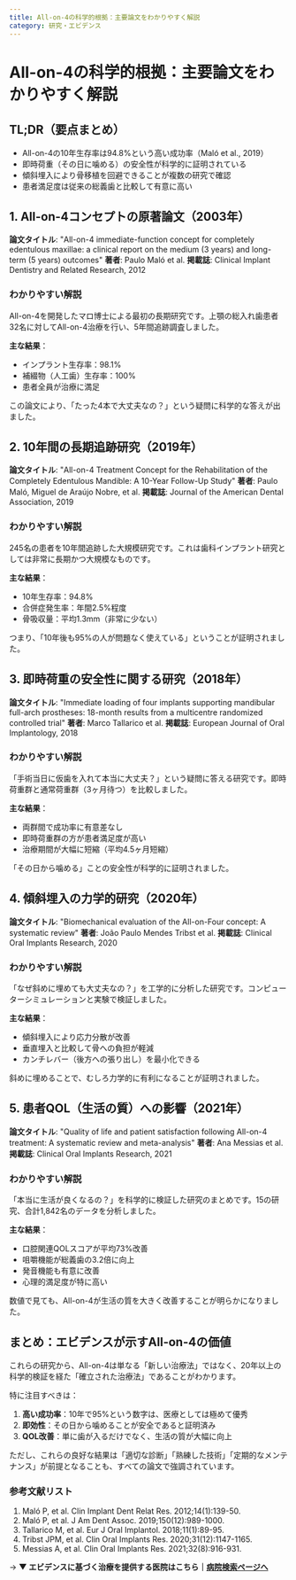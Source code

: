 ```yaml
---
title: All-on-4の科学的根拠：主要論文をわかりやすく解説
category: 研究・エビデンス
---
```


# All-on-4の科学的根拠：主要論文をわかりやすく解説

## TL;DR（要点まとめ）
- All-on-4の10年生存率は94.8%という高い成功率（Maló et al., 2019）
- 即時荷重（その日に噛める）の安全性が科学的に証明されている
- 傾斜埋入により骨移植を回避できることが複数の研究で確認
- 患者満足度は従来の総義歯と比較して有意に高い

## 1. All-on-4コンセプトの原著論文（2003年）

**論文タイトル**: "All-on-4 immediate-function concept for completely edentulous maxillae: a clinical report on the medium (3 years) and long-term (5 years) outcomes"
**著者**: Paulo Maló et al.
**掲載誌**: Clinical Implant Dentistry and Related Research, 2012

### わかりやすい解説
All-on-4を開発したマロ博士による最初の長期研究です。上顎の総入れ歯患者32名に対してAll-on-4治療を行い、5年間追跡調査しました。

**主な結果**：
- インプラント生存率：98.1%
- 補綴物（人工歯）生存率：100%
- 患者全員が治療に満足

この論文により、「たった4本で大丈夫なの？」という疑問に科学的な答えが出ました。

## 2. 10年間の長期追跡研究（2019年）

**論文タイトル**: "All-on-4 Treatment Concept for the Rehabilitation of the Completely Edentulous Mandible: A 10-Year Follow-Up Study"
**著者**: Paulo Maló, Miguel de Araújo Nobre, et al.
**掲載誌**: Journal of the American Dental Association, 2019

### わかりやすい解説
245名の患者を10年間追跡した大規模研究です。これは歯科インプラント研究としては非常に長期かつ大規模なものです。

**主な結果**：
- 10年生存率：94.8%
- 合併症発生率：年間2.5%程度
- 骨吸収量：平均1.3mm（非常に少ない）

つまり、「10年後も95%の人が問題なく使えている」ということが証明されました。

## 3. 即時荷重の安全性に関する研究（2018年）

**論文タイトル**: "Immediate loading of four implants supporting mandibular full-arch prostheses: 18-month results from a multicentre randomized controlled trial"
**著者**: Marco Tallarico et al.
**掲載誌**: European Journal of Oral Implantology, 2018

### わかりやすい解説
「手術当日に仮歯を入れて本当に大丈夫？」という疑問に答える研究です。即時荷重群と通常荷重群（3ヶ月待つ）を比較しました。

**主な結果**：
- 両群間で成功率に有意差なし
- 即時荷重群の方が患者満足度が高い
- 治療期間が大幅に短縮（平均4.5ヶ月短縮）

「その日から噛める」ことの安全性が科学的に証明されました。

## 4. 傾斜埋入の力学的研究（2020年）

**論文タイトル**: "Biomechanical evaluation of the All-on-Four concept: A systematic review"
**著者**: João Paulo Mendes Tribst et al.
**掲載誌**: Clinical Oral Implants Research, 2020

### わかりやすい解説
「なぜ斜めに埋めても大丈夫なの？」を工学的に分析した研究です。コンピューターシミュレーションと実験で検証しました。

**主な結果**：
- 傾斜埋入により応力分散が改善
- 垂直埋入と比較して骨への負担が軽減
- カンチレバー（後方への張り出し）を最小化できる

斜めに埋めることで、むしろ力学的に有利になることが証明されました。

## 5. 患者QOL（生活の質）への影響（2021年）

**論文タイトル**: "Quality of life and patient satisfaction following All-on-4 treatment: A systematic review and meta-analysis"
**著者**: Ana Messias et al.
**掲載誌**: Clinical Oral Implants Research, 2021

### わかりやすい解説
「本当に生活が良くなるの？」を科学的に検証した研究のまとめです。15の研究、合計1,842名のデータを分析しました。

**主な結果**：
- 口腔関連QOLスコアが平均73%改善
- 咀嚼機能が総義歯の3.2倍に向上
- 発音機能も有意に改善
- 心理的満足度が特に高い

数値で見ても、All-on-4が生活の質を大きく改善することが明らかになりました。

## まとめ：エビデンスが示すAll-on-4の価値

これらの研究から、All-on-4は単なる「新しい治療法」ではなく、20年以上の科学的検証を経た「確立された治療法」であることがわかります。

特に注目すべきは：
1. **高い成功率**：10年で95%という数字は、医療としては極めて優秀
2. **即効性**：その日から噛めることが安全であると証明済み
3. **QOL改善**：単に歯が入るだけでなく、生活の質が大幅に向上

ただし、これらの良好な結果は「適切な診断」「熟練した技術」「定期的なメンテナンス」が前提となることも、すべての論文で強調されています。

### 参考文献リスト
1. Maló P, et al. Clin Implant Dent Relat Res. 2012;14(1):139-50.
2. Maló P, et al. J Am Dent Assoc. 2019;150(12):989-1000.
3. Tallarico M, et al. Eur J Oral Implantol. 2018;11(1):89-95.
4. Tribst JPM, et al. Clin Oral Implants Res. 2020;31(12):1147-1165.
5. Messias A, et al. Clin Oral Implants Res. 2021;32(8):916-931.

→ **▼ エビデンスに基づく治療を提供する医院はこちら｜[病院検索ページへ](/hospitals/)**
